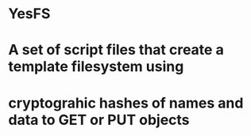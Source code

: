 # YesFS
# A set of script files that create a template filesystem using
# cryptograhic hashes of names and data to GET or PUT objects
